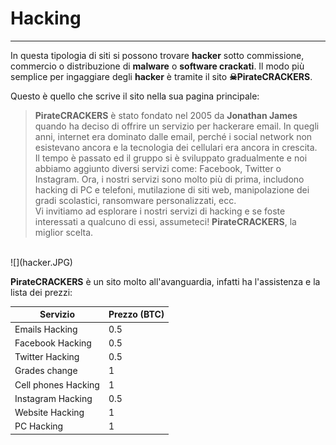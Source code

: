 # Hacking
---
In questa tipologia di siti si possono trovare **hacker** sotto commissione, commercio o distribuzione di **malware** o **software crackati**.
Il modo più semplice per ingaggiare degli **hacker** è tramite il sito **☠PirateCRACKERS**.

Questo è quello che scrive il sito nella sua pagina principale:

>**PirateCRACKERS** è stato fondato nel 2005 da **Jonathan James** quando ha deciso di offrire un servizio per hackerare email. In quegli anni, internet era dominato dalle email, perché i social network non esistevano ancora e la tecnologia dei cellulari era ancora in crescita.<br/> Il tempo è passato ed il gruppo si è sviluppato gradualmente e noi abbiamo aggiunto diversi servizi come: Facebook, Twitter o Instagram. Ora, i nostri servizi sono molto più di prima, includono hacking di PC e telefoni, mutilazione di siti web, manipolazione dei gradi scolastici, ransomware personalizzati, ecc.<br/>
>Vi invitiamo ad esplorare i nostri servizi di hacking e se foste interessati a qualcuno di essi, assumeteci! **PirateCRACKERS**, la miglior scelta.

  <br/>
![](hacker.JPG)

**PirateCRACKERS** è un sito molto all'avanguardia, infatti ha l'assistenza e la lista dei prezzi:

| **Servizio** | **Prezzo (BTC)** |
| -- | -- |
| Emails Hacking | 0.5 |
| Facebook Hacking | 0.5 |
| Twitter Hacking | 0.5 |
| Grades change | 1 |
| Cell phones Hacking | 1 |
| Instagram Hacking | 0.5 |
| Website Hacking | 1 |
| PC Hacking | 1 |